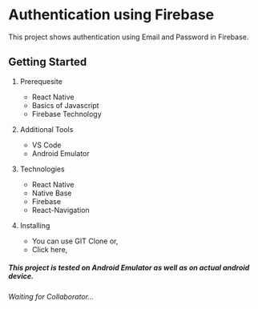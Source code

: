 # Authentication using Firebase
This project shows authentication using Email and Password in Firebase.

## Getting Started

1. Prerequesite 
    * React Native
    * Basics of Javascript
    * Firebase Technology

2. Additional Tools
    * VS Code
    * Android Emulator

3. Technologies
    * React Native
    * Native Base
    * Firebase
    * React-Navigation

4. Installing
    * You can use GIT Clone or,
    * Click here,

##### This project is tested on Android Emulator as well as on actual android device.

###### Waiting for Collaborator...


